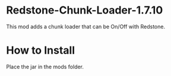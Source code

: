 # Redstone-Chunk-Loader-1.7.10
This mod adds a chunk loader that can be On/Off with Redstone.

# How to Install
Place the jar in the mods folder.
